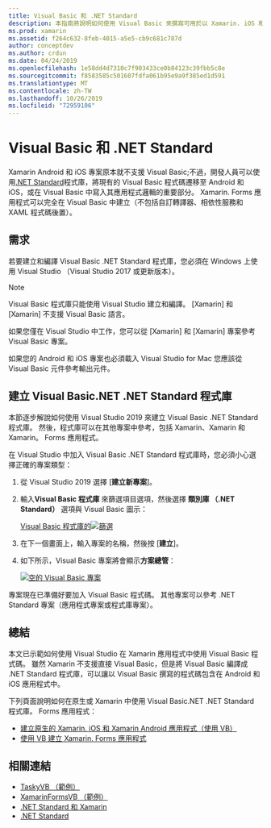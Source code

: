 ```yaml
---
title: Visual Basic 和 .NET Standard
description: 本指南將說明如何使用 Visual Basic 來撰寫可用於以 Xamarin. iOS 和 Xamarin 為目標之方案中的 .NET Standard 專案。
ms.prod: xamarin
ms.assetid: f264c632-8feb-4015-a5e5-cb9c681c787d
author: conceptdev
ms.author: crdun
ms.date: 04/24/2019
ms.openlocfilehash: 1e58dd4d7310c7f903433ce0b84123c39fbb5c8e
ms.sourcegitcommit: f8583585c501607fdfa061b95e9a9f385ed1d591
ms.translationtype: MT
ms.contentlocale: zh-TW
ms.lasthandoff: 10/26/2019
ms.locfileid: "72959106"
---
```

# <a name="visual-basic-and-net-standard"></a>Visual Basic 和 .NET Standard

Xamarin Android 和 iOS 專案原本就不支援 Visual Basic;不過，開發人員可以使用[.NET Standard](~/cross-platform/app-fundamentals/net-standard.md)程式庫，將現有的 Visual Basic 程式碼遷移至 Android 和 iOS，或在 Visual Basic 中寫入其應用程式邏輯的重要部分。 Xamarin. Forms 應用程式可以完全在 Visual Basic 中建立（不包括自訂轉譯器、相依性服務和 XAML 程式碼後置）。

## <a name="requirements"></a>需求

若要建立和編譯 Visual Basic .NET Standard 程式庫，您必須在 Windows 上使用 Visual Studio （Visual Studio 2017 或更新版本）。

> [!NOTE]
> Visual Basic 程式庫只能使用 Visual Studio 建立和編譯。 [Xamarin] 和 [Xamarin] 不支援 Visual Basic 語言。
>
> 如果您僅在 Visual Studio 中工作，您可以從 [Xamarin] 和 [Xamarin] 專案參考 Visual Basic 專案。
>
> 如果您的 Android 和 iOS 專案也必須載入 Visual Studio for Mac 您應該從 Visual Basic 元件參考輸出元件。

## <a name="creating-a-visual-basicnet-net-standard-library"></a>建立 Visual Basic.NET .NET Standard 程式庫

本節逐步解說如何使用 Visual Studio 2019 來建立 Visual Basic .NET Standard 程式庫。
然後，程式庫可以在其他專案中參考，包括 Xamarin、Xamarin 和 Xamarin。 Forms 應用程式。

在 Visual Studio 中加入 Visual Basic .NET Standard 程式庫時，您必須小心選擇正確的專案類型：

1. 從 Visual Studio 2019 選擇 [**建立新專案**]。

2. 輸入**Visual Basic 程式庫** 來篩選項目選項，然後選擇 **類別庫 （.NET Standard）** 選項與 Visual Basic 圖示：

    [Visual Basic 程式庫的![篩選](xamarin-forms-images/06-sml.png)](xamarin-forms-images/06.png#lightbox)

3. 在下一個畫面上，輸入專案的名稱，然後按 [**建立**]。

4. 如下所示，Visual Basic 專案將會顯示**方案總管**：

    [![空的 Visual Basic 專案](images/new-library-sml.png)](images/new-library.png#lightbox)

專案現在已準備好要加入 Visual Basic 程式碼。 其他專案可以參考 .NET Standard 專案（應用程式專案或程式庫專案）。

## <a name="summary"></a>總結

本文已示範如何使用 Visual Studio 在 Xamarin 應用程式中使用 Visual Basic 程式碼。 雖然 Xamarin 不支援直接 Visual Basic，但是將 Visual Basic 編譯成 .NET Standard 程式庫，可以讓以 Visual Basic 撰寫的程式碼包含在 Android 和 iOS 應用程式中。

下列頁面說明如何在原生或 Xamarin 中使用 Visual Basic.NET .NET Standard 程式庫。 Forms 應用程式：

- [建立原生的 Xamarin. iOS 和 Xamarin Android 應用程式（使用 VB）](native-apps.md)
- [使用 VB 建立 Xamarin. Forms 應用程式](xamarin-forms.md)

## <a name="related-links"></a>相關連結

- [TaskyVB （範例）](https://docs.microsoft.com/samples/xamarin/mobile-samples/visualbasic-taskyvb/)
- [XamarinFormsVB （範例）](https://docs.microsoft.com/samples/xamarin/mobile-samples/visualbasic-xamarinformsvb/)
- [.NET Standard 和 Xamarin](~/cross-platform/app-fundamentals/net-standard.md)
- [.NET Standard](/dotnet/standard/net-standard/)
